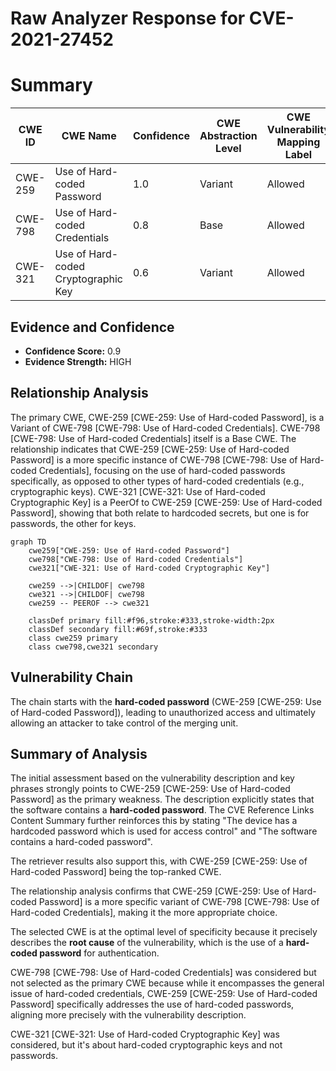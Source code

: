 # Raw Analyzer Response for CVE-2021-27452

# Summary
| CWE ID | CWE Name | Confidence | CWE Abstraction Level | CWE Vulnerability Mapping Label | CWE-Vulnerability Mapping Notes |
|---|---|---|---|---|---|
| CWE-259 | Use of Hard-coded Password | 1.0 | Variant | Allowed | Primary CWE |
| CWE-798 | Use of Hard-coded Credentials | 0.8 | Base | Allowed | Secondary Candidate |
| CWE-321 | Use of Hard-coded Cryptographic Key | 0.6 | Variant | Allowed | Secondary Candidate |

## Evidence and Confidence

*   **Confidence Score:** 0.9
*   **Evidence Strength:** HIGH

## Relationship Analysis
The primary CWE, CWE-259 [CWE-259: Use of Hard-coded Password], is a Variant of CWE-798 [CWE-798: Use of Hard-coded Credentials]. CWE-798 [CWE-798: Use of Hard-coded Credentials] itself is a Base CWE. The relationship indicates that CWE-259 [CWE-259: Use of Hard-coded Password] is a more specific instance of CWE-798 [CWE-798: Use of Hard-coded Credentials], focusing on the use of hard-coded passwords specifically, as opposed to other types of hard-coded credentials (e.g., cryptographic keys). CWE-321 [CWE-321: Use of Hard-coded Cryptographic Key] is a PeerOf to CWE-259 [CWE-259: Use of Hard-coded Password], showing that both relate to hardcoded secrets, but one is for passwords, the other for keys.

```mermaid
graph TD
    cwe259["CWE-259: Use of Hard-coded Password"]
    cwe798["CWE-798: Use of Hard-coded Credentials"]
    cwe321["CWE-321: Use of Hard-coded Cryptographic Key"]

    cwe259 -->|CHILDOF| cwe798
    cwe321 -->|CHILDOF| cwe798
    cwe259 -- PEEROF --> cwe321
    
    classDef primary fill:#f96,stroke:#333,stroke-width:2px
    classDef secondary fill:#69f,stroke:#333
    class cwe259 primary
    class cwe798,cwe321 secondary
```

## Vulnerability Chain
The chain starts with the **hard-coded password** (CWE-259 [CWE-259: Use of Hard-coded Password]), leading to unauthorized access and ultimately allowing an attacker to take control of the merging unit.

## Summary of Analysis
The initial assessment based on the vulnerability description and key phrases strongly points to CWE-259 [CWE-259: Use of Hard-coded Password] as the primary weakness. The description explicitly states that the software contains a **hard-coded password**. The CVE Reference Links Content Summary further reinforces this by stating "The device has a hardcoded password which is used for access control" and "The software contains a hard-coded password".

The retriever results also support this, with CWE-259 [CWE-259: Use of Hard-coded Password] being the top-ranked CWE.

The relationship analysis confirms that CWE-259 [CWE-259: Use of Hard-coded Password] is a more specific variant of CWE-798 [CWE-798: Use of Hard-coded Credentials], making it the more appropriate choice.

The selected CWE is at the optimal level of specificity because it precisely describes the **root cause** of the vulnerability, which is the use of a **hard-coded password** for authentication.

CWE-798 [CWE-798: Use of Hard-coded Credentials] was considered but not selected as the primary CWE because while it encompasses the general issue of hard-coded credentials, CWE-259 [CWE-259: Use of Hard-coded Password] specifically addresses the use of hard-coded passwords, aligning more precisely with the vulnerability description.

CWE-321 [CWE-321: Use of Hard-coded Cryptographic Key] was considered, but it's about hard-coded cryptographic keys and not passwords.